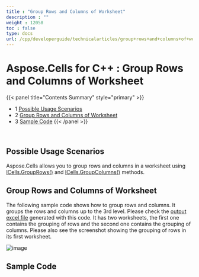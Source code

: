 ```yaml
---
title : "Group Rows and Columns of Worksheet" 
description : "" 
weight : 12058 
toc : false
type: docs
url: /cpp/developerguide/technicalarticles/group+rows+and+columns+of+worksheet/
---
```


# Aspose.Cells for C++ : Group Rows and Columns of Worksheet


{{< panel title="Contents Summary" style="primary" >}}
*   1 [Possible Usage Scenarios](#possible-usage-scenarios)
*   2 [Group Rows and Columns of Worksheet](#group-rows-and-columns-of-worksheet)
*   3 [Sample Code](#sample-code)
{{< /panel >}}
 

 

## Possible Usage Scenarios

Aspose.Cells allows you to group rows and columns in a worksheet using [ICells.GroupRows()](https://apireference.aspose.com/cpp/cells/class/aspose.cells.i_cells/#a88e0180ed1a4a423e0bd3ac599ef9332) and [ICells.GroupColumns()](https://apireference.aspose.com/cpp/cells/class/aspose.cells.i_cells/#aaa14179e2a84ba5c2857f8434570d3d8) methods.

## Group Rows and Columns of Worksheet

The following sample code shows how to group rows and columns. It groups the rows and columns up to the 3rd level. Please check the [output excel file](https://docs2.aspose.com/cells/cpp/attachments/22970914/23166998.xlsx) generated with this code. It has two worksheets, the first one contains the grouping of rows and the second one contains the grouping of columns. Please also see the screenshot showing the grouping of rows in its first worksheet.

![image](https://docs2.aspose.com/cells/cpp/attachments/22970914/23166999.png)

## Sample Code

